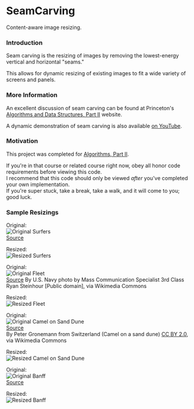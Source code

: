 # SeamCarving
Content-aware image resizing.

### Introduction
Seam carving is the resizing of images by removing the lowest-energy vertical and horizontal "seams."

This allows for dynamic resizing of existing images to fit a wide variety of screens and panels.

### More Information
An excellent discussion of seam carving can be found at Princeton's [Algorithms and Data Structures, Part II](http://coursera.cs.princeton.edu/algs4/assignments/seamCarving.html) website.

A dynamic demonstration of seam carving is also available [on YouTube](https://www.youtube.com/watch?v=6NcIJXTlugc).

### Motivation
This project was completed for [Algorithms, Part II](https://www.coursera.org/learn/algorithms-part2).

If you're in that course or related course right now, obey all honor code requirements before viewing this code.  
I recommend that this code should only be viewed _after_ you've completed your own implementation.  
If you're super stuck, take a break, take a walk, and it will come to you; good luck.

### Sample Resizings
Original:  
![Original Surfers](img/HJocean.png)  
[Source](http://coursera.cs.princeton.edu/algs4/assignments/seamCarving.html)  

Resized:  
![Resized Surfers](img/HJoceanResized.png)  

Original:  
![Original Fleet](img/navy.jpg)  
[Source](https://commons.wikimedia.org/wiki/File%3AUS_Navy_090905-N-3165S-631_The_Royal_Navy_fleet_auxiliary_ship_Lyme_Bay_(L_3007)_leads_a_formation_of_ships.jpg)  
By U.S. Navy photo by Mass Communication Specialist 3rd Class Ryan Steinhour [Public domain], via Wikimedia 
Commons  

Resized:  
![Resized Fleet](img/navyResized.png)  


Original:  
![Original Camel on Sand Dune](img/camel.jpg)  
[Source](https://commons.wikimedia.org/wiki/File%3ACamel_on_a_sand_dune_(3679335104).jpg)  
By Peter Gronemann from Switzerland (Camel on a sand dune) [CC BY 2.0](http://creativecommons.org/licenses/by/2.0), via Wikimedia Commons  

Resized:  
![Resized Camel on Sand Dune](img/camelResized.png)  

Original:  
![Original Banff](img/banff.jpg)  
[Source](https://www.instagram.com/p/9CjZeFIinS/?taken-by=mmxxvii)  

Resized:  
![Resized Banff](img/banffResized.png)  
